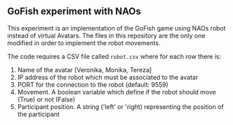 GoFish experiment with NAOs
----------------------------

This experiment is an implementation of the GoFish game using NAOs robot instead of virtual Avatars.
The files in this repository are the only one modified in order to implement the robot movements.

The code requires a CSV file called `robot.csv` where for each row there is:

1. Name of the avatar [Veronika, Monika, Tereza]
2. IP address of the robot which must be associated to the avatar
3. PORT for the connection to the robot (default: 9559)
4. Movement. A boolean variable which define if the robot should move (True) or not (False)
5. Participant position. A string ('left' or 'right) representing the position of the participant

